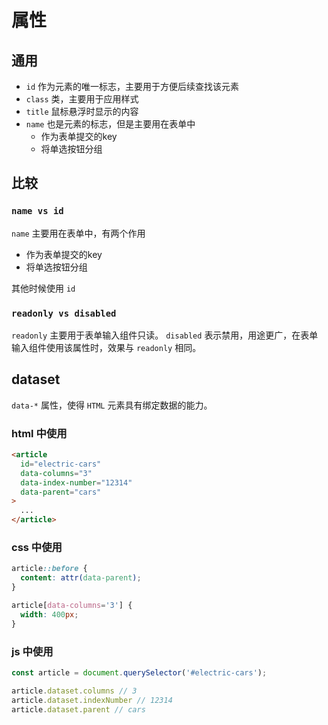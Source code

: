 # 属性

## 通用

* `id` 作为元素的唯一标志，主要用于方便后续查找该元素
* `class` 类，主要用于应用样式
* `title` 鼠标悬浮时显示的内容
* `name` 也是元素的标志，但是主要用在表单中
  * 作为表单提交的key
  * 将单选按钮分组

## 比较

### `name vs id`

`name` 主要用在表单中，有两个作用

* 作为表单提交的key
* 将单选按钮分组

其他时候使用 `id`

### `readonly vs disabled`

`readonly` 主要用于表单输入组件只读。
`disabled` 表示禁用，用途更广，在表单输入组件使用该属性时，效果与 `readonly` 相同。

## dataset

`data-*` 属性，使得 `HTML` 元素具有绑定数据的能力。

### html 中使用

```html
<article
  id="electric-cars"
  data-columns="3"
  data-index-number="12314"
  data-parent="cars"
>
  ...
</article>
```

### css 中使用

```css
article::before {
  content: attr(data-parent);
}

article[data-columns='3'] {
  width: 400px;
}
```

### js 中使用

```js
const article = document.querySelector('#electric-cars');

article.dataset.columns // 3
article.dataset.indexNumber // 12314
article.dataset.parent // cars
```
